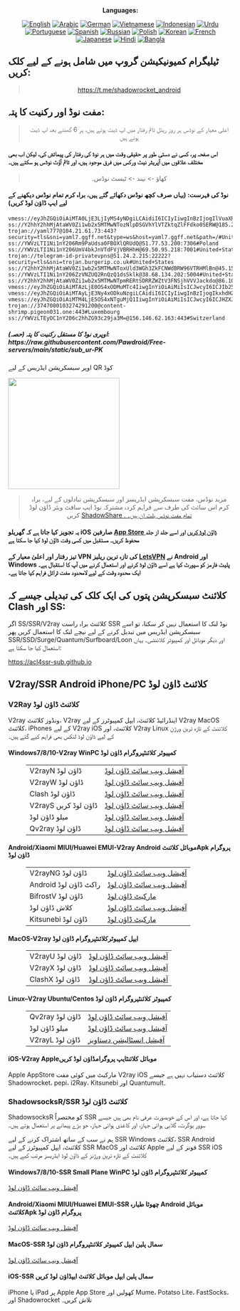 
<div align="center">

**Languages:**

[![English](https://img.shields.io/badge/Language-English-red?style=for-the-badge)](README-en.md)
[![Arabic](https://img.shields.io/badge/Language-Arabic-red?style=for-the-badge)](README-ar.md)
[![German](https://img.shields.io/badge/Language-German-red?style=for-the-badge)](README-de.md)
[![Vietnamese](https://img.shields.io/badge/Language-Vietnamese-red?style=for-the-badge)](README-vi.md)
[![Indonesian](https://img.shields.io/badge/Language-Indonesian-red?style=for-the-badge)](README-id.md)
[![Urdu](https://img.shields.io/badge/Language-Urdu-red?style=for-the-badge)](README-ur-PK.md)
[![Portuguese](https://img.shields.io/badge/Language-Portuguese-red?style=for-the-badge)](README-pt-BR.md)
[![Spanish](https://img.shields.io/badge/Language-Spanish-red?style=for-the-badge)](README-es.md)
[![Russian](https://img.shields.io/badge/Language-Russian-red?style=for-the-badge)](README-ru.md)
[![Polish](https://img.shields.io/badge/Language-Polish-red?style=for-the-badge)](README-pl.md)
[![Korean](https://img.shields.io/badge/Language-Korean-red?style=for-the-badge)](README-ko-KR.md)
[![French](https://img.shields.io/badge/Language-French-red?style=for-the-badge)](README-fr.md)
[![Japanese](https://img.shields.io/badge/Language-Japanese-red?style=for-the-badge)](README-ja.md)
[![Hindi](https://img.shields.io/badge/Language-Hindi-red?style=for-the-badge)](README-hi.md)
[![Bangla](https://img.shields.io/badge/Language-Bangla-red?style=for-the-badge)](README-bn.md)

</div>
<h2>ٹیلیگرام کمیونیکیشن گروپ میں شامل ہونے کے لیے کلک کریں:</h2>
 <blockquote>
 <p style="text-align: center;"><a href="https://t.me/shadowrocket_android">https://t.me/shadowrocket_android</a></p>
 </blockquote>
 <h2>مفت نوڈ اور رکنیت کا پتہ:</h2>
 <blockquote>
 <p style="text-align: center;">اعلی معیار کے نوڈس ہر روز ریئل ٹائم رفتار میں اپ ڈیٹ ہوتے ہیں، ہر 6 گھنٹے بعد اپ ڈیٹ ہوتے ہیں</p>
 </blockquote>
 <h4>اس صفحہ پر، کسی نے دستی طور پر حقیقی وقت میں ہر نوڈ کی رفتار کی پیمائش کی، لیکن اب بھی مختلف علاقوں میں آپریٹر نیٹ ورکس میں فرق موجود ہیں، اور ٹائم آؤٹ نوڈس ہو سکتے ہیں۔ </h4>
 <blockquote>
 <p style="text-align: center;">کھاؤ -> نیند -> ٹیسٹ نوڈس۔ </p>
 </blockquote>
 <h4>نوڈ کی فہرست: (یہاں صرف کچھ نوڈس دکھائے گئے ہیں، براہ کرم تمام نوڈس دیکھنے کے لیے ایپ ڈاؤن لوڈ کریں)</h4>
    
```
vmess://eyJhZGQiOiAiMTA0LjE3LjIyMS4yNDgiLCAidiI6ICIyIiwgInBzIjogIlVuaXRlZCBTdGF0ZXMiLCAicG9ydCI6IDgwODAsICJpZCI6ICI0YjM2NjI1Yy1iOWQ5LTNlYTYtYWVkNS04NmQ2MmM3MGUxNmQiLCAiYWlkIjogIjAiLCAibmV0IjogIndzIiwgInR5cGUiOiAiIiwgImhvc3QiOiAiMTAwLTc0LTE0NC0zMi5zNS5jbi1kYi50b3AiLCAicGF0aCI6ICIvZGFiYWkuaW4xMDQuMTkuMjE5LjE5NCIsICJ0bHMiOiAiIn0=
ss://Y2hhY2hhMjAtaWV0Zi1wb2x5MTMwNTozNlpDSGVhYlVTZktqZlFFdko0SERW@185.242.86.156:54170#The+Netherlands
trojan://yaml777@104.21.61.73:443?security=tls&sni=yaml7.ggff.net&type=ws&host=yaml7.ggff.net&path=/#United+States
ss://YWVzLTI1Ni1nY206Rm9PaUdsa0FBOXlQRUdQ@51.77.53.200:7306#Poland
ss://YWVzLTI1Ni1nY206UmV4bkJnVTdFVjVBRHhH@69.50.95.218:7001#United+States
trojan://telegram-id-privatevpns@51.24.2.215:22222?security=tls&sni=trojan.burgerip.co.uk#United+States
ss://Y2hhY2hhMjAtaWV0Zi1wb2x5MTMwNToxUld3WGh3ZkFCNWdBRW96VTRHMlBn@45.158.171.151:8080#United+States
ss://YWVzLTI1Ni1nY206ZzVNZUQ2RnQzQ1dsSklk@38.68.134.202:5004#United+States
ss://Y2hhY2hhMjAtaWV0Zi1wb2x5MTMwNTpmRERtSDRRZWZtV3FNSjhVVVJackdo@86.104.74.243:14255#Canada
vmess://eyJhZGQiOiAiMTAzLjE0OS4xODMuMTc4IiwgInYiOiAiMiIsICJwcyI6ICJIb25nIEtvbmciLCAicG9ydCI6IDU0Njc1LCAiaWQiOiAiM2E5MDc5NTYtZjY2OC00ZTZiLWVhMDMtMDk0OWYwYzljMGE1IiwgImFpZCI6ICIwIiwgIm5ldCI6ICJ0Y3AiLCAidHlwZSI6ICIiLCAiaG9zdCI6ICIiLCAicGF0aCI6ICIiLCAidGxzIjogIiJ9
vmess://eyJhZGQiOiAiMTAyLjE3Ny4xODkuNzgiLCAidiI6ICIyIiwgInBzIjogIkxhdHZpYSIsICJwb3J0IjogODQ0MywgImlkIjogImU4OGI4NWM2LTkzYjQtNDdmNi1iM2ZiLTJjNTVkY2IxMjg5ZiIsICJhaWQiOiAiMCIsICJuZXQiOiAid3MiLCAidHlwZSI6ICIiLCAiaG9zdCI6ICJsYXgyLmliZ2Z3LnRvcCIsICJwYXRoIjogIi9keWFqdndzIiwgInRscyI6ICJ0bHMifQ==
vmess://eyJhZGQiOiAiMTM4LjE5OS4xNTguMjQ1IiwgInYiOiAiMiIsICJwcyI6ICJHZXJtYW55IiwgInBvcnQiOiAxMDAsICJpZCI6ICIxODg5ZDllZi05ZDU4LTQ0MjctYmIzZS1hMDg4MTBjMjE0ZWIiLCAiYWlkIjogIjAiLCAibmV0IjogInRjcCIsICJ0eXBlIjogIiIsICJob3N0IjogIiIsICJwYXRoIjogIiIsICJ0bHMiOiAiIn0=
trojan://3747000103274291200@content-shrimp.pigeon031.one:443#Luxembourg
ss://YWVzLTEyOC1nY206c2hhZG93c29ja3M=@156.146.62.163:443#Switzerland
```
<h5>اوپری نوڈ کا مستقل رکنیت کا پتہ (حصہ): https://raw.githubusercontent.com/Pawdroid/Free-servers/main/static/sub_ur-PK</h5>
 <p>اوپر سبسکرپشن ایڈریس کے لیے QR کوڈ</p>
 <img src='https://raw.githubusercontent.com/Pawdroid/Free-servers/main/static/sub_ur-PK.png' width=250 height=250>
 <blockquote style='text-align: center;'>مزید نوڈس، مفت سبسکرپشن ایڈریسز اور سبسکرپشن تبادلوں کے لیے، براہ کرم اس سائٹ کی طرف سے فراہم کردہ مشترکہ نوڈ ایپ سافٹ ویئر ڈاؤن لوڈ کریں <a href='https://shadowsharing.com'>ShadowShare . تمام مفت نوڈس بلٹ ان ہیں۔ </a></blockquote>
 <h4>یہ تجویز کیا جاتا ہے کہ گھریلو iOS صارفین <a href='https://apps.apple.com/cn/app/shadowshare/id1612647259'>App Store ڈاؤن لوڈ کریں</a> اور اسے جلد از جلد محفوظ کریں۔ مستقبل میں کسی وقت ڈاؤن لوڈ کیا جا سکتا ہے</h4>
 <h4>تیز رفتار اور اعلیٰ معیار کے VPN کی تازہ ترین ریلیز <a href='https://letsgovpn.com'>LetsVPN</a> نے Android اور Windows پلیٹ فارمز کو سپورٹ کیا ہے اسے ڈاؤن لوڈ کرنے اور استعمال کرنے میں آپ کا استقبال ہے۔ ایک محدود وقت کے لیے لامحدود مفت ٹرائل فراہم کیا جاتا ہے۔ </h4>
 <div class="nv-content-wrap entry-content">
 <h2>کلائنٹ سبسکرپشن پتوں کی ایک کلک کی تبدیلی جیسے کہ Clash اور SS:</h2>
 <p>اگر SS/SSR/V2ray کلائنٹ براہ راست SSR نوڈ لنک کا استعمال نہیں کر سکتا، تو اسے سبسکرپشن ایڈریس میں تبدیل کرنے کے لیے نیچے لنک کا استعمال کریں پھر SSR/SSD/Surge/Quantum/Surfboard/Loon اور دیگر موبائل اور کمپیوٹر کلائنٹس۔ یہاں استعمال کیا جا سکتا ہے:</p>
 <p><a href="https://acl4ssr-sub.github.io" target="_blank" rel="noreferrer noopener nofollow">https://acl4ssr-sub.github.io</a></p>
 <h2>V2ray/SSR Android iPhone/PC کلائنٹ ڈاؤن لوڈ</h2>
 <h3>V2Ray کلائنٹ ڈاؤن لوڈ</h3>
 <p>V2ray ونڈوز کلائنٹ، V2ray اینڈرائیڈ کلائنٹ، ایپل کمپیوٹرز کے لیے V2ray MacOS کلائنٹ، iPhones کے لیے V2ray iOS کلائنٹ، اور V2ray Linux کلائنٹ کے تازہ ترین ورژن کے لیے ڈاؤن لوڈ لنکس بھی فراہم کیے گئے ہیں۔ </p>
 <h4>Windows7/8/10-<strong>V2ray WinPC کمپیوٹر کلائنٹ</strong>پروگرام ڈاؤن لوڈ</h4>
 <figure class="wp-block-table alignwide is-style-stripes"><table><tbody><tr><td>V2rayN ڈاؤن لوڈ</td><td><a href="https://github. com/2dust/v2rayN/releases" target="_blank" rel="noreferrer noopener">آفیشل ویب سائٹ ڈاؤن لوڈ</a></td></tr><tr><td>V2rayW ڈاؤن لوڈ</td><td> <a href="https://github.com/Cenmrev/V2RayW/releases" target="_blank" rel="noreferrer noopener">آفیشل ویب سائٹ ڈاؤن لوڈ</a></td></tr><tr><td> Clash ڈاؤن لوڈ</td><td><a href="https://github.com/Fndroid/clash_for_windows_pkg/releases" target="_blank" rel="noreferrer noopener">آفیشل ویب سائٹ ڈاؤن لوڈ</a></td> </tr><tr><td>V2rayS ڈاؤن لوڈ کریں</td><td><a href="https://github.com/Shinlor/V2RayS/releases" target="_blank" rel="noreferrer noopener"> آفیشل ویب سائٹ ڈاؤن لوڈ</a></td></tr><tr><td>میلو ڈاؤن لوڈ</td><td><a href="https://github.com/mellow-io/mellow/releases" target="_blank" rel="noreferrer noopener">آفیشل ویب سائٹ ڈاؤن لوڈ</a></td></tr><tr><td>Qv2ray ڈاؤن لوڈ</td><td><a href= "https://github.com/Qv2ray/Qv2ray" target="_blank" rel="noreferrer noopener">آفیشل ویب سائٹ ڈاؤن لوڈ</a></td></tr></tbody></table></figure>
 <h4><strong>Android/Xiaomi MIUI/Huawei EMUI-V2ray Android موبائل کلائنٹ</strong>Apk پروگرام ڈاؤن لوڈ</h4>
 <figure class="wp-block-table alignwide is-style-stripes"><table><tbody><tr><td>V2rayNG ڈاؤن لوڈ</td><td><a href="https://github. com/2dust/v2rayNG/releases" target="_blank" rel="noreferrer noopener">آفیشل ویب سائٹ ڈاؤن لوڈ</a></td></tr><tr><td>Android راکٹ ڈاؤن لوڈ</td><td><a href="https://github.com/Pawdroid/shadowrocket_for_android/releases" target="_blank" rel="noreferrer noopener">آفیشل ویب سائٹ ڈاؤن لوڈ</a></td></tr><tr> <td>BifrostV ڈاؤن لوڈ</td><td><a rel="noreferrer noopener" href="https://www.appsapk.com/downloading/latest/com.github.dawndiy.bifrostv-0.6.8.apk " target="_blank">مارکیٹ ڈاؤن لوڈ</a></td></tr><tr><td>کلاش ڈاؤن لوڈ</td><td><a href="https://github.com/Kr328/ClashForAndroid/releases" target="_blank" rel="noreferrer noopener">آفیشل ویب سائٹ ڈاؤن لوڈ</a></td></tr><tr><td>Kitsunebi ڈاؤن لوڈ</td><td><a rel =" noreferrer noopener" href="https://apkpure.com/kitsunebi/fun.kitsunebi.kitsunebi4android" target="_blank">مارکیٹ ڈاؤن لوڈ</a></td></tr></tbody></table></figure>
 <h4><strong>MacOS-V2ray <strong>ایپل کمپیوٹر</strong>کلائنٹ</strong>پروگرام ڈاؤن لوڈ</h4>
 <figure class="wp-block-table alignwide is-style-stripes"><table><tbody><tr><td>V2rayU ڈاؤن لوڈ</td><td><a href="https://github. com/yanue/V2rayU/releases" target="_blank" rel="noreferrer noopener">آفیشل ویب سائٹ ڈاؤن لوڈ</a></td></tr><tr><td>V2rayX ڈاؤن لوڈ</td><td> <a href="https://github.com/Cenmrev/V2RayX/releases" target="_blank" rel="noreferrer noopener">آفیشل ویب سائٹ ڈاؤن لوڈ</a></td></tr><tr><td> ClashX ڈاؤن لوڈ</td><td><a href="https://github.com/yichengchen/clashX/releases" target="_blank" rel="noreferrer noopener">آفیشل ویب سائٹ ڈاؤن لوڈ</a></td> </tr></tbody></table></figure>
 <h4><strong>Linux</strong>–<strong>V2ray Ubuntu/Centos کمپیوٹر کلائنٹ</strong>پروگرام ڈاؤن لوڈ</h4>
 <figure class="wp-block-table alignwide is-style-stripes"><table><tbody><tr><td>Qv2ray ڈاؤن لوڈ</td><td><a href="https://github. com/Qv2ray/Qv2ray" target="_blank" rel="noreferrer noopener">آفیشل ویب سائٹ ڈاؤن لوڈ</a></td></tr><tr><td>میلو ڈاؤن لوڈ</td><td><a href="https://github.com/mellow-io/mellow/releases" target="_blank" rel="noreferrer noopener">آفیشل ویب سائٹ ڈاؤن لوڈ</a></td></tr><tr><td> V2rayL ڈاؤن لوڈ</td><td><a rel="noreferrer noopener" href="https://github.com/jiangxufeng/v2rayL" target="_blank">آفیشل انسٹالیشن دستاویز</a></td></tr></tbody></table></figure>
 <h4>iOS-<strong>V2ray Apple<strong>موبائل کلائنٹ</strong>ایپ پروگرام</strong>ڈاؤن لوڈ کریں</h4>
 <p>Apple AppStore مارکیٹ میں کوئی مفت V2ray iOS کلائنٹ دستیاب نہیں ہے جیسے Shadowrocket، pepi، i2Ray، Kitsunebi اور Quantumult۔ </p>
 <h3>ShadowsocksR/SSR کلائنٹ ڈاؤن لوڈ</h3>
 <p>ShadowsocksR کو مختصراً SSR کہا جاتا ہے، اور اس کے خوبصورت عرفی نام بھی ہیں جیسے سوور یوگرٹ، گلابی ہوائی جہاز، اور کاغذی ہوائی جہاز، جو بڑے پیمانے پر استعمال ہوتے ہیں۔ </p>
 <p>ہم نے سب کے ساتھ اشتراک کرنے کے لیے SSR Windows کلائنٹ، SSR Android کلائنٹ، ایپل کمپیوٹرز کے لیے SSR MacOS کلائنٹ اور Apple فونز کے لیے SSR iOS کلائنٹ کے تازہ ترین ورژنز کے ڈاؤن لوڈ ایڈریسز مرتب کیے ہیں۔ </p>
 <h4><strong>Windows7/8/10-<strong>SSR Small Plane WinPC کمپیوٹر کلائنٹ</strong>پروگرام ڈاؤن لوڈ</strong></h4>
 <p><a rel="noreferrer noopener" href="https://github.com/shadowsocksrr/shadowsocksr-csharp/releases" target="_blank">آفیشل ویب سائٹ ڈاؤن لوڈ</a></p>
 <h4><strong><strong>Android/Xiaomi MIUI/Huawei EMUI-SSR چھوٹا طیارہ Android موبائل کلائنٹ</strong>Apk پروگرام ڈاؤن لوڈ</strong></h4>
 <p><a rel="noreferrer noopener" href="https://github.com/shadowsocksrr/shadowsocksr-android/releases" target="_blank">آفیشل ویب سائٹ ڈاؤن لوڈ</a></p>
 <h4><strong><strong>MacOS-SSR سمال پلین ایپل کمپیوٹر کلائنٹ</strong>پروگرام ڈاؤن لوڈ</strong></h4>
 <p><a href="https://github.com/qinyuhang/ShadowsocksX-NG-R/releases" target="_blank" rel="noreferrer noopener">آفیشل ویب سائٹ ڈاؤن لوڈ</a></p>
 <h4><strong>iOS-<strong>SSR سمال پلین ایپل موبائل کلائنٹ ایپ</strong></strong>ڈاؤن لوڈ کریں</h4>
 <p>iPhone یا iPad پر Apple App Store کھولیں اور Mume، Potatso Lite، FastSocks، اور Shadowrocket تلاش کریں۔ </p></div>
    